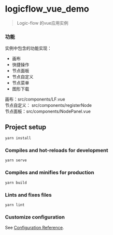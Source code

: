 # logicflow_vue_demo

> Logic-flow 的vue应用实例
### 功能
实例中包含的功能实现：
- 画布
- 快捷操作
- 节点面板
- 节点自定义
- 节点菜单
- 图形下载

画布：src/components/LF.vue  
节点自定义： src/components/registerNode  
节点面板：src/components/NodePanel.vue  

## Project setup
```
yarn install
```

### Compiles and hot-reloads for development
```
yarn serve
```

### Compiles and minifies for production
```
yarn build
```

### Lints and fixes files
```
yarn lint
```

### Customize configuration
See [Configuration Reference](https://cli.vuejs.org/config/).
